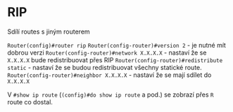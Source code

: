 # RIP
Sdílí routes s jiným routerem

`Router(config)#router rip`
`Router(config-router)#version 2` - je nutné mít dobrou verzi
`Router(config-router)#network X.X.X.X` - nastaví že se `X.X.X.X` bude redistribuovat přes RIP
`Router(config-router)#redistribute static` - nastaví že se budou redistribuovat všechny statické route.
`Router(config-router)#neighbor X.X.X.X` - nastaví že se mají sdílet do `X.X.X.X` 

V `#show ip route` (`(config)#do show ip route` a pod.) se zobrazí přes `R` route co dostal.